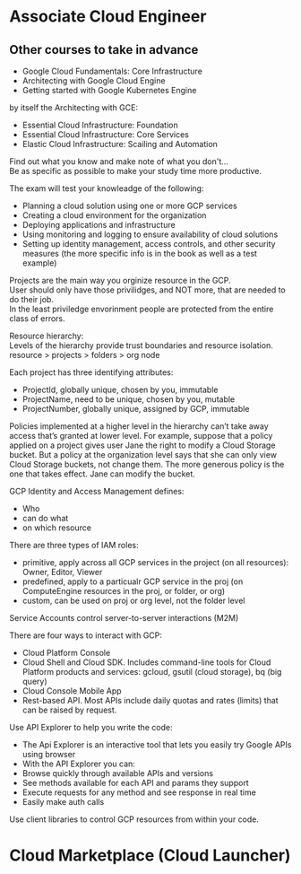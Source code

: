 # Associate Cloud Engineer
## Other courses to take in advance
* Google Cloud Fundamentals: Core Infrastructure
* Architecting with Google Cloud Engine
* Getting started with Google Kubernetes Engine

by itself the Architecting with GCE:
* Essential Cloud Infrastructure: Foundation
* Essential Cloud Infrastructure: Core Services
* Elastic Cloud Infrastructure: Scailing and Automation

Find out what you know and make note of what you don't...  
Be as specific as possible to make your study time more productive.  


The exam will test your knowleadge of the following:
* Planning a cloud solution using one or more GCP services
* Creating a cloud environment for the organization
* Deploying applications and infrastructure
* Using monitoring and logging to ensure availability of cloud solutions
* Setting up identity management, access controls, and other security measures
(the more specific info is in the book as well as a test example)  



Projects are the main way you orginize resource in the GCP.  
User should only have those privilidges, and NOT more, that are needed to do their job.  
In the least priviledge envorinment people are protected from the entire class of errors.  

Resource hierarchy:  
Levels of the hierarchy provide trust boundaries and resource isolation.  
resource > projects > folders > org node


Each project has three identifying attributes:
* ProjectId, globally unique, chosen by you, immutable
* ProjectName, need to be unique, chosen by you, mutable
* ProjectNumber, globally unique, assigned by GCP, immutable

Policies implemented at a higher level in the hierarchy can’t take away access that’s granted at lower level.
For example, suppose that a policy applied on a project gives user Jane the right to modify a Cloud Storage bucket.
But a policy at the organization level says that she can only view Cloud Storage buckets, not change them.
The more generous policy is the one that takes effect. Jane can modify the bucket.


GCP Identity and Access Management defines:
* Who
* can do what
* on which resource

There are three types of IAM roles:
* primitive, apply across all GCP services in the project (on all resources): Owner, Editor, Viewer
* predefined, apply to a particualr GCP service in the proj (on ComputeEngine resources in the proj, or folder, or org)
* custom, can be used on proj or org level, not the folder level

Service Accounts control server-to-server interactions (M2M)

There are four ways to interact with GCP:
* Cloud Platform Console
* Cloud Shell and Cloud SDK. Includes command-line tools for Cloud Platform products and services: gcloud, gsutil (cloud storage), bq (big query)
* Cloud Console Mobile App
* Rest-based API. Most APIs include daily quotas and rates (limits) that can be raised by request.

Use API Explorer to help you write the code:
* The Api Explorer is an interactive tool that lets you easily try Google APIs using browser
* With the API Explorer you can:
 * Browse quickly through available APIs and versions
 * See methods available for each API and params they support
 * Execute requests for any method and see response in real time
 * Easily make auth calls

Use client libraries to control GCP resources from within your code.

# Cloud Marketplace (Cloud Launcher)


